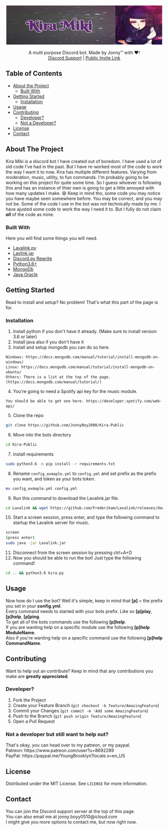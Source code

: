 <p align="center">
  <a href="https://github.com/JonnyBoy2000/Kira-Miki">
    <img src="kira_banner.png"width="500" height="125">
  </a>
  <p align="center">
    A multi purpose Discord bot. Made by Jonny™ with ❤!
    <br/>
    <a href="https://discord.gg/dbUFDg7">Discord Support</a>
    |
    <a href="https://discordapp.com/oauth2/authorize?client_id=538344287843123205&scope=bot&permissions=267779137">Public Invite Link</a>
  </p>
</p>

## Table of Contents
* [About the Project](#about-the-project)
  * [Built With](#built-with)
* [Getting Started](#getting-started)
  * [Installation](#installation)
* [Usage](#usage)
* [Contributing](#contributing)
  * [Developer?](#developer)
  * [Not a Developer?](#not-a-developer-but-still-want-to-help-out)
* [License](#license)
* [Contact](#contact)

## About The Project
Kira Miki is a discord bot I have created out of boredom. I have used a lot of old code I've had in the past. But I have re-worked most of the code to work the way I want it to now. Kira has multiple different features. Varying from moderation, music, utility, to fun commands. I'm probably going to be working on this project for quite some time. So I guess whoever is following this and has an instance of thier own is going to get a little annoyed with how many updates I make. :smile: Keep in mind tho, some code you may notice you have maybe seen somewhere before. You may be correct, and you may not be. Some of the code I use in the bot was not technically made by me. I have ajusted some code to work the way I need it to. But I fully do not claim ***all*** of the code as mine.

### Built With
Here you will find some things you will need.
* [Lavalink.py](https://github.com/JonnyBoy2000/Lavalink.py)
* [Lavlink.jar](https://github.com/Frederikam/Lavalink)
* [Discord.py Rewrite](https://github.com/Rapptz/discord.py/)
* [Python3.6+](https://www.python.org/)
* [MongoDb](https://docs.mongodb.com/)
* [Java Oracle](https://www.oracle.com/java/)

## Getting Started
Read to install and setup? No problem! That's what this part of the page is for.

### Installation
1) Install python if you don't have it already. (Make sure to install version 3.6 or later)
2) Install java also if you don't have it
3) Install and setup mongodb you can do so here.
```
Windows: https://docs.mongodb.com/manual/tutorial/install-mongodb-on-windows/
Linux: https://docs.mongodb.com/manual/tutorial/install-mongodb-on-ubuntu/
Others: There is a list at the top of the page. (https://docs.mongodb.com/manual/tutorial/)
```
4) You're going to need a Spotify api key for the music module.
```
You should be able to get one here. https://developer.spotify.com/web-api/
```
5) Clone the repo
```sh
git clone https://github.com/JonnyBoy2000/Kira-Public
```
6) Move into the bots directory
```sh
cd Kira-Public
```
7) Install requirements
```sh
sudo python3.6 -m pip install -r requirements.txt
```
8) Rename `config_exmaple.yml` to `config.yml` and set prefix as the prefix you want, and token as your bots token.
```sh
mv config_exmaple.yml config.yml
```
9) Run this command to download the Lavalink.jar file.
```sh
cd Lavalink && wget https://github.com/Frederikam/Lavalink/releases/download/3.2.0.3/Lavalink.jar
```
10) Start a screen session, press enter, and type the following command to startup the Lavalink server for music.
```sh
screen
(press enter)
sudo java -jar Lavalink.jar
```
11) Disconnect from the screen session by pressing ctrl+A+D
12) Now you should be able to run the bot! Just type the following command! 
```sh
cd .. && python3.6 kira.py
```

## Usage
<p>
  Now how do I use the bot? Well it's simple, keep in mind that <b>[p]</b> = the prefix you set in your <b>config.yml</b>.
  <br/>
  Every command needs to started with your bots prefix. Like so <b>[p]play</b>, <b>[p]help</b>, <b>[p]ping</b>.
  <br/>
  To get all of the bots commands use the following <b>[p]help</b>.
  <br/>
  If you are wanting help on a specific module use the following <b>[p]help ModuleName</b>.
  <br/>
  Also if you're wanting help on a specific command use the following <b>[p]help CommandName</b>.
</p>

## Contributing
Want to help out an contribute? Keep in mind that any contributions you make are **greatly appreciated**.

### Developer?
1. Fork the Project
2. Create your Feature Branch (`git checkout -b feature/AmazingFeature`)
3. Commit your Changes (`git commit -m 'Add some AmazingFeature`)
4. Push to the Branch (`git push origin feature/AmazingFeature`)
5. Open a Pull Request

### Not a developer but still want to help out?
<p>
  That's okay, you can head over to my patreon, or my paypal.
  <br/>
  Patreon: https://www.patreon.com/user?u=8692289
  <br/>
  PayPal: https://paypal.me/YoungBrooklyn?locale.x=en_US
</p>

## License
Distributed under the MIT License. See `LICENSE` for more information.

## Contact
<p>
  You can join the Discord support server at the top of this page.
  <br/>
  You can also email me at jonny.boyy0510@icloud.com
  <br/>
  I might give you more options to contact me, but now right now.
</p>
